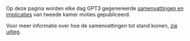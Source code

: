 Op deze pagina worden elke dag GPT3 gegenereerde [samenvattingen en implicaties](moties.md) van tweede kamer moties gepubliceerd. 

Voor meer informatie over hoe de samenvattingen tot stand komen, [zie uitleg](uitleg.md).

